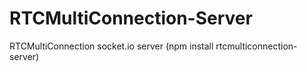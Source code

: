 # RTCMultiConnection-Server
RTCMultiConnection socket.io server (npm install rtcmulticonnection-server)
